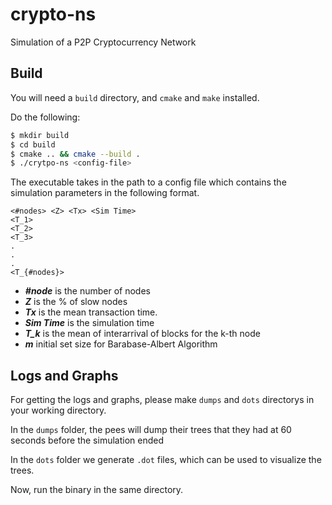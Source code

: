# crypto-ns

Simulation of a P2P Cryptocurrency Network

## Build

You will need a `build` directory, and `cmake` and `make` installed.

Do the following:
```bash
$ mkdir build
$ cd build
$ cmake .. && cmake --build .
$ ./crytpo-ns <config-file>
```

The executable takes in the path to a config file which contains the simulation parameters in the following format.

```
<#nodes> <Z> <Tx> <Sim Time>
<T_1>
<T_2>
<T_3>
.
.
.
<T_{#nodes}>
```
* ***#node*** is the number of nodes
* ***Z*** is the % of slow nodes
* ***Tx*** is the mean transaction time.
* ***Sim Time*** is the simulation time
* ***T_k*** is the mean of interarrival of blocks for the k-th node
* ***m*** initial set size for Barabase-Albert Algorithm 

## Logs and Graphs

For getting the logs and graphs, please make `dumps` and `dots` directorys in your working directory. 

In the `dumps` folder, the pees will dump their trees that they had at 60 seconds before the simulation ended

In the `dots` folder we generate `.dot` files, which can be used to visualize the trees.

Now, run the binary in the same directory.
